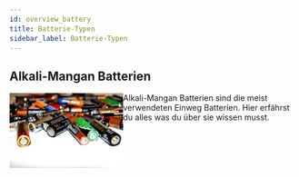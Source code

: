 ```yaml
---
id: overview_battery
title: Batterie-Typen
sidebar_label: Batterie-Typen
---
```


## Alkali-Mangan Batterien

<a href="/docs/bat">
    <img align="left" width="200" src="/docs/assets/bat.jpg">
</a>

Alkali-Mangan Batterien sind die meist verwendeten Einweg Batterien. Hier erfährst du alles was du über sie wissen musst.
